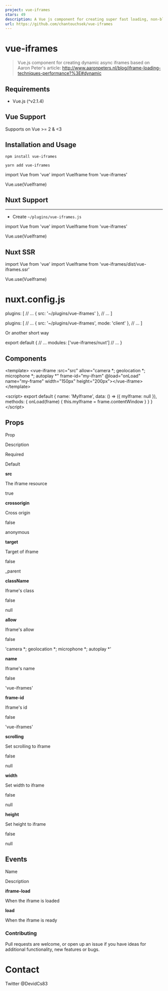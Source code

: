 ```yaml
---
project: vue-iframes
stars: 49
description: A Vue js component for creating super fast loading, non-blocking iframes.
url: https://github.com/chantouchsek/vue-iframes
---
```


vue-iframes
===========

> Vue.js component for creating dynamic async iframes based on Aaron Peter's article: http://www.aaronpeters.nl/blog/iframe-loading-techniques-performance?%3E#dynamic

Requirements
------------

-   Vue.js (^v2.1.4)

Vue Support
-----------

Supports on Vue >= 2 & <3

Installation and Usage
----------------------

```
npm install vue-iframes
```

```
yarn add vue-iframes
```

import Vue from 'vue'
import VueIframe from 'vue-iframes'

Vue.use(VueIframe)

Nuxt Support
------------

* * *

-   Create `~/plugins/vue-iframes.js`

import Vue from 'vue'
import VueIframe from 'vue-iframes'

Vue.use(VueIframe)

Nuxt SSR
--------

import Vue from 'vue'
import VueIframe from 'vue-iframes/dist/vue-iframes.ssr'

Vue.use(VueIframe)

nuxt.config.js
==============

plugins: \[
    // ...
    { src: '~/plugins/vue-iframes' },
    // ...
\]

plugins: \[
    // ...
    { src: '~/plugins/vue-iframes', mode: 'client' },
    // ...
\]

Or another short way

export default {
    // ...
    modules: \['vue-iframes/nuxt'\]
    // ...
}

Components
----------

<template\>
  <vue-iframe
      :src\="src"
      allow\="camera \*; geolocation \*; microphone \*; autoplay \*"
      frame-id\="my-ifram"
      @load\="onLoad"
      name\="my-frame"
      width\="150px"
      height\="200px"\></vue-iframe\>
</template\>

<script\>
  export default {
    name: 'MyIframe',
    data: () \=> ({
      myIframe: null
    }),
    methods: {
      onLoad(frame) {
        this.myIframe \= frame.contentWindow
      }
    }
  }
</script\>

Props
-----

Prop

Description

Required

Default

**src**

The iframe resource

true

**crossorigin**

Cross origin

false

anonymous

**target**

Target of iframe

false

\_parent

**className**

Iframe's class

false

null

**allow**

Iframe's allow

false

'camera \*; geolocation \*; microphone \*; autoplay \*'

**name**

Iframe's name

false

'vue-iframes'

**frame-id**

Iframe's id

false

'vue-iframes'

**scrolling**

Set scrolling to iframe

false

null

**width**

Set width to iframe

false

null

**height**

Set height to iframe

false

null

Events
------

Name

Description

**iframe-load**

When the iframe is loaded

**load**

When the iframe is ready

### Contributing

Pull requests are welcome, or open up an issue if you have ideas for additional functionality, new features or bugs.

Contact
=======

Twitter @DevidCs83
